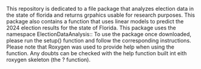 This repository is dedicated to a file package that analyzes election data in the state of florida and returns grpahics usable for research purposes.
This package also contains a function that uses linear models to predict the 2024 election results for the state of Florida.
This package uses the namespace ElectionDataAnalysis::
To use the package once downloaded, please run the setup() function and follow the corresponding instructions. 
Please note that Roxygen was used to provide help when using the function. Any doubts can be checked with the help function built int eith roxygen skeleton (the ? function).
